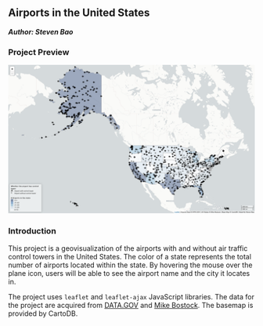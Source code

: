 ## Airports in the United States

***Author: Steven Bao***

### Project Preview

![project_screenshot](img/project_screenshot.png)



### Introduction

This project is a geovisualization of the airports with and without air traffic control towers in the United States. The color of a state represents the total number of airports located within the state. By hovering the mouse over the plane icon, users will be able to see the airport name and the city it locates in.

The project uses `leaflet` and `leaflet-ajax` JavaScript libraries. The data for the project are acquired from [DATA.GOV](https://catalog.data.gov/dataset/usgs-small-scale-dataset-airports-of-the-united-states-201207-shapefile) and [Mike Bostock](http://bost.ocks.org/mike). The basemap is provided by CartoDB.


